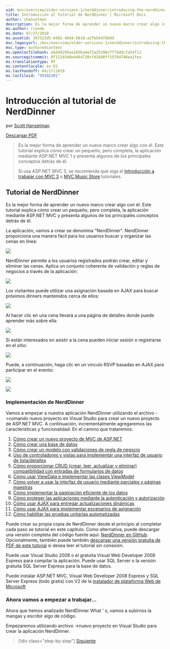 ```yaml
---
uid: mvc/overview/older-versions-1/nerddinner/introducing-the-nerddinner-tutorial
title: Introducción al Tutorial de NerdDinner | Microsoft Docs
author: shanselman
description: Es la mejor forma de aprender un nuevo marco crear algo con él. Este tutorial le guía a través de cómo crear una aplicación pequeña, pero completa, mediante la configuración de ASP.NE...
ms.author: riande
ms.date: 07/27/2010
ms.assetid: 397522d5-0402-4b94-b810-a2fb564f869d
msc.legacyurl: /mvc/overview/older-versions-1/nerddinner/introducing-the-nerddinner-tutorial
msc.type: authoredcontent
ms.openlocfilehash: ebd49295ea165ba4ef1a25398cff7dddcfa54f11
ms.sourcegitcommit: 0f1119340e4464720cfd16d0ff15764746ea1fea
ms.translationtype: MT
ms.contentlocale: es-ES
ms.lasthandoff: 04/17/2019
ms.locfileid: "59392201"
---
```

# <a name="introducing-the-nerddinner-tutorial"></a>Introducción al tutorial de NerdDinner

por [Scott Hanselman](https://github.com/shanselman)

[Descargar PDF](http://aspnetmvcbook.s3.amazonaws.com/aspnetmvc-nerdinner_v1.pdf)

> Es la mejor forma de aprender un nuevo marco crear algo con él. Este tutorial explica cómo crear un pequeño, pero completa, la aplicación mediante ASP.NET MVC 1 y presenta algunos de los principales conceptos detrás de él.
> 
> Si usa ASP.NET MVC 3, se recomienda que siga el [Introducción a trabajar con MVC 3](../../older-versions/getting-started-with-aspnet-mvc3/cs/intro-to-aspnet-mvc-3.md) o [MVC Music Store](../../older-versions/mvc-music-store/mvc-music-store-part-1.md) tutoriales.


## <a name="nerddinner-tutorial"></a>Tutorial de NerdDinner

Es la mejor forma de aprender un nuevo marco crear algo con él. Este tutorial explica cómo crear un pequeño, pero completa, la aplicación mediante ASP.NET MVC y presenta algunos de los principales conceptos detrás de él.

La aplicación, vamos a crear se denomina "NerdDinner". NerdDinner proporciona una manera fácil para los usuarios buscar y organizar las cenas en línea:

![](introducing-the-nerddinner-tutorial/_static/image1.png)

NerdDinner permite a los usuarios registrados podrán crear, editar y eliminar las cenas. Aplica un conjunto coherente de validación y reglas de negocios a través de la aplicación:

![](introducing-the-nerddinner-tutorial/_static/image2.png)

Los visitantes puede utilizar una asignación basada en AJAX para buscar próximos dinners mantenidos cerca de ellos:

![](introducing-the-nerddinner-tutorial/_static/image3.png)

Al hacer clic en una cena llevará a una página de detalles donde puede aprender más sobre ella:

![](introducing-the-nerddinner-tutorial/_static/image4.png)

Si están interesados en asistir a la cena pueden iniciar sesión o registrarse en el sitio:

![](introducing-the-nerddinner-tutorial/_static/image5.png)

Puede, a continuación, haga clic en un vínculo RSVP basadas en AJAX para participar en el evento:

![](introducing-the-nerddinner-tutorial/_static/image6.png)

![](introducing-the-nerddinner-tutorial/_static/image7.png)

### <a name="implementing-nerddinner"></a>Implementación de NerdDinner

Vamos a empezar a nuestra aplicación NerdDinner utilizando el archivo -&gt;comando nuevo proyecto en Visual Studio para crear un nuevo proyecto de ASP.NET MVC. A continuación, incrementalmente agregaremos las características y funcionalidad. En el camino que trataremos:

1. [Cómo crear un nuevo proyecto de MVC de ASP.NET](create-a-new-aspnet-mvc-project.md)
2. [Cómo crear una base de datos](create-a-database.md)
3. [Cómo crear un modelo con validaciones de regla de negocio](build-a-model-with-business-rule-validations.md)
4. [Uso de controladores y vistas para implementar una interfaz de usuario de lista/detalles](use-controllers-and-views-to-implement-a-listingdetails-ui.md)
5. [Cómo proporcionar CRUD (crear, leer, actualizar y eliminar) compatibilidad con entradas de formularios de datos](provide-crud-create-read-update-delete-data-form-entry-support.md)
6. [Cómo usar ViewData e implementar las clases ViewModel](use-viewdata-and-implement-viewmodel-classes.md)
7. [Cómo volver a usar la interfaz de usuario mediante parciales y páginas maestras](re-use-ui-using-master-pages-and-partials.md)
8. [Cómo implementar la paginación eficiente de los datos](implement-efficient-data-paging.md)
9. [Cómo proteger las aplicaciones mediante la autenticación y autorización](secure-applications-using-authentication-and-authorization.md)
10. [Cómo usar AJAX para entregar actualizaciones dinámicas](use-ajax-to-deliver-dynamic-updates.md)
11. [Cómo usar AJAX para implementar escenarios de asignación](use-ajax-to-implement-mapping-scenarios.md)
12. [Cómo habilitar las pruebas unitarias automatizadas](enable-automated-unit-testing.md)

Puede crear su propia copia de NerdDinner desde el principio al completar cada paso se tutorial en este capítulo. Como alternativa, puede descargar una versión completa del código fuente aquí: [NerdDinner en GitHub](https://github.com/AspNetMVPSamples/NerdDinner). Opcionalmente, también puede también [descargar una versión gratuita de PDF de este tutorial](http://aspnetmvcbook.s3.amazonaws.com/aspnetmvc-nerdinner_v1.pdf) si desea leer el tutorial sin conexión.

Puede usar Visual Studio 2008 o el gratuita Visual Web Developer 2008 Express para compilar la aplicación. Puede usar SQL Server o la versión gratuita SQL Server Express para la base de datos.

Puede instalar ASP.NET MVC, Visual Web Developer 2008 Express y SQL Server Express (todo gratis) con V2 de la [instalador de plataforma Web de Microsoft](https://www.microsoft.com/web/downloads/platform.aspx)

### <a name="now-lets-get-started"></a>Ahora vamos a empezar a trabajar...

Ahora que hemos analizado NerdDinner What ' s, vamos a subirnos la mangas y escribir algo de código.

Empezaremos utilizando archivo -&gt;nuevo proyecto en Visual Studio para crear la aplicación NerdDinner.

> [!div class="step-by-step"]
> [Siguiente](create-a-new-aspnet-mvc-project.md)
